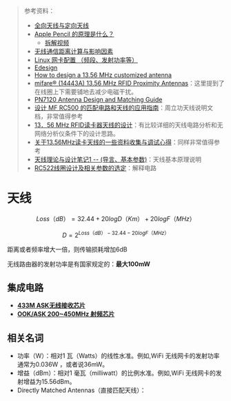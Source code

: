 > 参考资料：
>
> - [全向天线与定向天线](https://www.cisco.com/c/zh_cn/support/docs/wireless-mobility/wireless-lan-wlan/82068-omni-vs-direct.html)
> - [Apple Pencil 的原理是什么？](https://www.zhihu.com/question/67483519)
>   - [拆解视频](https://www.youtube.com/watch?v=A01KEPmwgto)
> - [无线通信距离计算与影响因素](https://zhuanlan.zhihu.com/p/375432428)
> - [Linux 网卡配置 （频段、发射功率等）](https://blog.csdn.net/lin_qc/article/details/103771371)
> - [Edesign](https://www.st.com/content/st_com/en/support/resources/edesign.html)
> - [How to design a 13.56 MHz customized antenna](https://www.st.com/resource/en/application_note/an2866-how-to-design-a-1356-mhz-customized-antenna-for-st25-nfc--rfid-tags-stmicroelectronics.pdf)
> - [mifare® (14443A) 13.56 MHz RFID Proximity Antennas](http://nic.vajn.icu/PDF/nfc/Mifare/Mifare_13.56_MHz_RFID_Proximity_Antennas.pdf)：这里提到了在线圈上下需要铺地去减少电磁干扰。
> - [PN7120 Antenna Design and Matching Guide](https://www.nxp.com.cn/docs/en/application-note/AN11564.pdf)
> - [设计 MF RC500 的匹配电路和天线的应用指南](http://file.elecfans.com/web1/M00/55/EE/o4YBAFs2bgGAXXdXAA78Pk5yLps818.pdf)：周立功天线说明文档，非常值得参考
> - [13．56 MHz RFID读卡器天线的设计](http://www.edatop.com/down/paper/antenna/%E5%A4%A9%E7%BA%BF%E8%AE%BE%E8%AE%A1-29343ew5zcairwr.pdf)：有比较详细的天线电路分析和无网络分析仪条件下的设计思路。
> - [关于13.56MHz读卡天线的一些资料收集与调试心得](https://blog.csdn.net/wwt18811707971/article/details/80641432?ops_request_misc=&request_id=&biz_id=102&utm_term=rfid%20%E8%AF%BB%E5%8D%A1%E5%99%A8%E5%A4%A9%E7%BA%BF&utm_medium=distribute.pc_search_result.none-task-blog-2~all~sobaiduweb~default-0-80641432.nonecase&spm=1018.2226.3001.4187)：同样非常值得参考
> - [天线理论与设计笔记1 -- (导言、基本参数)](https://zhuanlan.zhihu.com/p/262708064)：天线基本原理说明
> - [RC522线圈设计及相关参数的选定](https://blog.csdn.net/qq_49979053/article/details/120436760)：解释电路

# 天线

$$Loss（dB）= 32.44 + 20logD（Km） + 20logF（MHz）$$

$$D = 2^{Loss（dB） - 32.44 - 20logF（MHz）}$$

距离或者频率增大一倍，则传输损耗增加6dB

无线路由器的发射功率是有国家规定的：**最大100mW**



## 集成电路

- [**433M ASK无线接收芯片**](https://item.szlcsc.com/3404128.html)
- [**OOK/ASK 200~450MHz 射频芯片**](https://item.szlcsc.com/513851.html)



## 相关名词

- 功率（W）：相对1 瓦（Watts）的线性水准。例如,WiFi 无线网卡的发射功率通常为0.036W ，或者说36mW。
- 增益（dBm）：相对1 毫瓦（milliwatt）的比例水准。例如,WiFi 无线网卡的发射增益为15.56dBm。
- Directly Matched Antennas（直接匹配天线）：
